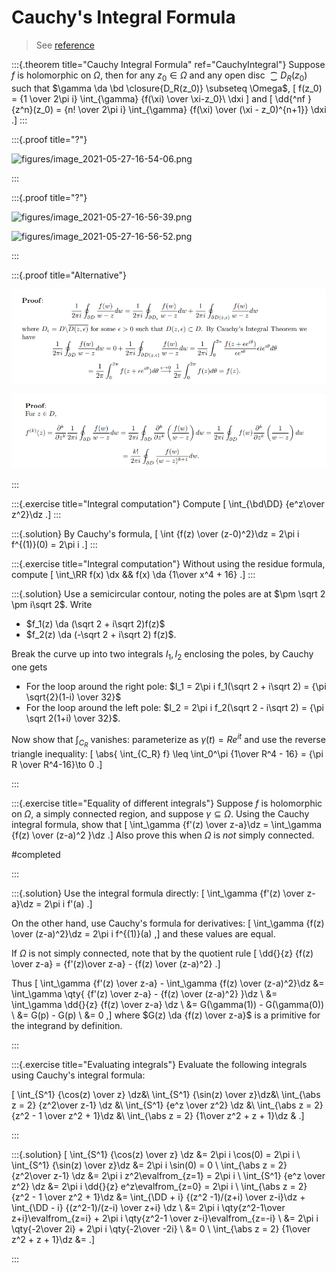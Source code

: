 # Cauchy's Integral Formula

> See [reference](http://home.iitk.ac.in/~psraj/mth102/lecture_notes/comp8.pdf)

:::{.theorem title="Cauchy Integral Formula" ref="CauchyIntegral"}
Suppose $f$ is holomorphic on $\Omega$, then for any $z_0 \in \Omega$ and any open disc $\closure{D_R(z_0)}$ such that $\gamma \da \bd \closure{D_R(z_0)} \subseteq \Omega$,
\[
f(z_0) = {1 \over 2\pi i} \int_{\gamma} {f(\xi) \over \xi-z_0}\ \dxi
\]
and
\[
\dd{^nf }{z^n}(z_0) = {n! \over 2\pi i} \int_{\gamma} {f(\xi) \over (\xi - z_0)^{n+1}} \dxi
.\]
:::

:::{.proof title="?"}

![figures/image_2021-05-27-16-54-06.png](figures/image_2021-05-27-16-54-06.png)

:::

:::{.proof title="?"}

![figures/image_2021-05-27-16-56-39.png](figures/image_2021-05-27-16-56-39.png)

![figures/image_2021-05-27-16-56-52.png](figures/image_2021-05-27-16-56-52.png)

:::



:::{.proof title="Alternative"}

![](figures/2021-12-14_16-49-17.png)

![](figures/2021-12-14_16-49-36.png)

:::

:::{.exercise title="Integral computation"}
Compute
\[
\int_{\bd\DD} {e^z\over z^2}\dz
.\]
:::

:::{.solution}
By Cauchy's formula,
\[
\int {f(z) \over (z-0)^2}\dz = 2\pi i f^{(1)}(0) = 2\pi i
.\]
:::

:::{.exercise title="Integral computation"}
Without using the residue formula, compute
\[
\int_\RR f(x) \dx && f(x) \da {1\over x^4 + 16}
.\]
:::

:::{.solution}
Use a semicircular contour, noting the poles are at $\pm \sqrt 2 \pm i\sqrt 2$. 
Write

- $f_1(z) \da (\sqrt 2 + i\sqrt 2)f(z)$
- $f_2(z) \da (-\sqrt 2 + i\sqrt 2) f(z)$.

Break the curve up into two integrals $I_1, I_2$ enclosing the poles, by Cauchy one gets

- For the loop around the right pole: $I_1 = 2\pi i f_1(\sqrt 2 + i\sqrt 2) = {\pi \sqrt{2}(1-i) \over 32}$
- For the loop around the left pole: $I_2 = 2\pi i f_2(\sqrt 2 - i\sqrt 2) = {\pi \sqrt 2(1+i) \over 32}$.

Now show that $\int_{C_R}$ vanishes: parameterize as $\gamma(t) = Re^{it}$ and use the reverse triangle inequality:
\[
\abs{ \int_{C_R} f} \leq  \int_0^\pi {1\over R^4 - 16} = {\pi R \over R^4-16}\to 0
.\]

:::

:::{.exercise title="Equality of different integrals"}
Suppose $f$ is holomorphic on $\Omega$, a simply connected region, and suppose $\gamma \subseteq \Omega$.
Using the Cauchy integral formula, show that
\[
\int_\gamma {f'(z) \over z-a}\dz = \int_\gamma {f(z) \over (z-a)^2 }\dz
.\]
Also prove this when $\Omega$ is *not* simply connected.

#completed

:::

:::{.solution}
Use the integral formula directly:
\[
\int_\gamma {f'(z) \over z-a}\dz = 2\pi i f'(a)
.\]

On the other hand, use Cauchy's formula for derivatives:
\[
\int_\gamma {f(z) \over (z-a)^2}\dz = 2\pi i f^{(1)}(a)
,\]
and these values are equal.

If $\Omega$ is not simply connected, note that by the quotient rule
\[
\dd{}{z} {f(z) \over z-a} = {f'(z)\over z-a} - {f(z) \over (z-a)^2}
.\]

Thus
\[
\int_\gamma {f'(z) \over z-a} - \int_\gamma {f(z) \over (z-a)^2}\dz 
&= \int_\gamma \qty{ {f'(z) \over z-a} - {f(z) \over (z-a)^2} }\dz \\
&= \int_\gamma \dd{}{z} {f(z) \over z-a} \dz \\
&= G(\gamma(1)) - G(\gamma(0)) \\
&= G(p) - G(p) \\
&= 0
,\]
where $G(z) \da {f(z) \over z-a}$ is a primitive for the integrand by definition.



:::


:::{.exercise title="Evaluating integrals"}
Evaluate the following integrals using Cauchy's integral formula:

\[
\int_{S^1} {\cos(z) \over z} \dz&\\
\int_{S^1} {\sin(z) \over z}\dz&\\
\int_{\abs z = 2} {z^2\over z-1} \dz &\\
\int_{S^1} {e^z \over z^2} \dz &\\
\int_{\abs z = 2} {z^2 - 1 \over z^2 + 1}\dz &\\
\int_{\abs z = 2} {1\over z^2 + z + 1}\dz &
.\]

:::


:::{.solution}
\[
\int_{S^1} {\cos(z) \over z} \dz
&= 2\pi i \cos(0) = 2\pi i \\
\int_{S^1} {\sin(z) \over z}\dz
&= 2\pi i \sin(0) = 0 \\
\int_{\abs z = 2} {z^2\over z-1} \dz 
&= 2\pi i z^2\evalfrom_{z=1} = 2\pi i \\
\int_{S^1} {e^z \over z^2} \dz 
&= 2\pi i \dd{}{z} e^z\evalfrom_{z=0} = 2\pi i \\
\int_{\abs z = 2} {z^2 - 1 \over z^2 + 1}\dz 
&= \int_{\DD + i} {(z^2 -1)/(z+i) \over z-i}\dz + \int_{\DD - i} {(z^2-1)/(z-i) \over z+i} \dz \\
&= 2\pi i \qty{z^2-1\over z+i}\evalfrom_{z=i} + 2\pi i \qty{z^2-1 \over z-i}\evalfrom_{z=-i} \\
&= 2\pi i \qty{-2\over 2i} + 2\pi i \qty{-2\over -2i} \\
&= 0 \\
\int_{\abs z = 2} {1\over z^2 + z + 1}\dz 
&=
.\]

:::



